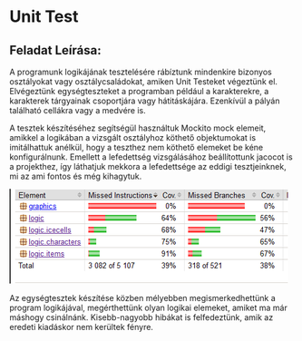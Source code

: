 # Unit Test

## Feladat Leírása:

A programunk logikájának tesztelésére rábíztunk mindenkire bizonyos osztályokat vagy osztálycsaládokat, amiken Unit Testeket végeztünk el.
Elvégeztünk egységteszteket a programban például a karakterekre, a karakterek tárgyainak csoportjára vagy hátitáskájára. Ezenkívül a pályán található cellákra vagy a medvére is.

A tesztek készítéséhez segítségül használtuk Mockito mock elemeit, amikkel a logikában a vizsgált osztályhoz köthető objektumokat is imitálhattuk anélkül, hogy a teszthez nem köthető elemeket be kéne konfigurálnunk. Emellett a lefedettség vizsgálásához beállítottunk jacocot is a projekthez, így láthatjuk mekkora a lefedettsége az eddigi tesztjeinknek, mi az ami fontos és még kihagytuk.

![jacoco](unitimg.png)

Az egységtesztek készítése közben mélyebben megismerkedhettünk a program logikájával, megérthettünk olyan logikai elemeket, amiket ma már máshogy csinálnánk. Kisebb-nagyobb hibákat is felfedeztünk, amik az eredeti kiadáskor nem kerültek fényre.
